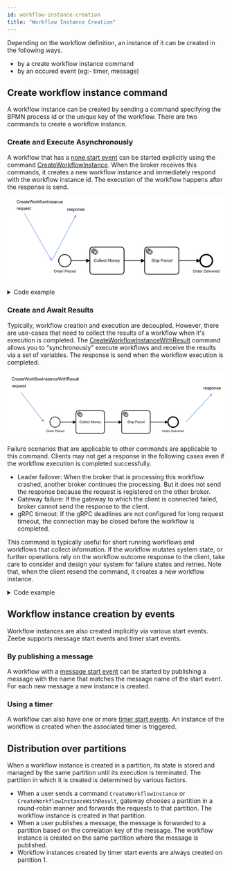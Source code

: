 ```yaml
---
id: workflow-instance-creation
title: "Workflow Instance Creation"
---
```


Depending on the workflow definition, an instance of it can be created in the following ways.
* by a create workflow instance command
* by an occured event (eg:- timer, message)

## Create workflow instance command

A workflow instance can be created by sending a command specifying the BPMN process id or the unique key of the workflow.
There are two commands to create a workflow instance.

### Create and Execute Asynchronously

 A workflow that has a [none start event](../bpmn-workflows/none-events/none-events.md#none-start-events) can be started explicitly using the command [CreateWorkflowInstance](grpc.md#createworkflowinstance-rpc).
 When the broker receives this commands, it creates a new workflow instance and immediately respond with the workflow instance id.
 The execution of the workflow happens after the response is send.

 ![create-workflow](assets/create-workflow.png)

 <details>
   <summary>Code example</summary>
   <p>Create a workflow instance:

```
zbctl create instance "order-process"
```
   Response:
```
{
 "workflowKey": 2251799813685249,
 "bpmnProcessId": "order-process",
 "version": 1,
 "workflowInstanceKey": 2251799813686019
}

```

   </p>
 </details>

### Create and Await Results

Typically, workflow creation and execution are decoupled.
However, there are use-cases that need to collect the results of a workflow when it's execution is completed.
The [CreateWorkflowInstanceWithResult](grpc.md#createworkflowinstancewithresult-rpc) command allows you to “synchronously” execute workflows and receive the results via a set of variables.
The response is send when the workflow execution is completed.

 ![create-workflow](assets/create-workflow-with-result.png)

Failure scenarios that are applicable to other commands are applicable to this command. Clients may not get a response in the following cases even if the workflow execution is completed successfully.
- Leader failover: When the broker that is processing this workflow crashed, another broker continues the processing. But it does not send the response because the request is registered on the other broker.
- Gateway failure: If the gateway to which the client is connected failed, broker cannot send the response to the client.
- gRPC timeout: If the gRPC deadlines are not configured for long request timeout, the connection may be closed before the workflow is completed.

This command is typically useful for short running workflows and workflows that collect information.
If the workflow mutates system state, or further operations rely on the workflow outcome response to the client, take care to consider and design your system for failure states and retries.
Note that, when the client resend the command, it creates a new workflow instance.

<details>
  <summary>Code example</summary>
  <p>Create a workflow instance and await results:

```
zbctl create instance "order-process" --withResult --variables '{"orderId": "1234"}'
```
Response: (Note that the variables in the response depends on the workflow.)
```
{
  "workflowKey": 2251799813685249,
  "bpmnProcessId": "order-process",
  "version": 1,
  "workflowInstanceKey": 2251799813686045,
  "variables": "{\"orderId\":\"1234\"}"
}
```

  </p>
</details>

## Workflow instance creation by events

Workflow instances are also created implicitly via various start events. Zeebe supports message start events and timer start events.

### By publishing a message

A workflow with a [message start event](../bpmn-workflows/message-events/message-events.md#message-start-events) can be started by publishing a message with the  name that matches the message name of the start event.
For each new message a new instance is created.

### Using a timer

A workflow can also have one or more [timer start events](../bpmn-workflows/timer-events/timer-events.md#timer-start-events). An instance of the workflow is created when the associated timer is triggered.

## Distribution over partitions

 When a workflow instance is created in a partition, its state is stored and managed by the same partition until its execution is terminated. The partition in which it is created is determined by various factors.

- When a user sends a command `CreateWorkflowInstance` or `CreateWorkflowInstanceWithResult`, gateway chooses a partition in a round-robin manner and forwards the requests to that partition. The workflow instance is created in that partition.
- When a user publishes a message, the message is forwarded to a partition based on the correlation key of the message. The workflow instance is created on the same partition where the message is published.
- Workflow instances created by timer start events are always created on partition 1.
